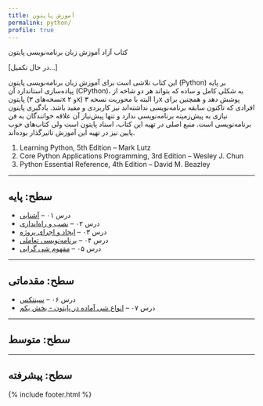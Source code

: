 ```yaml
---
title: آموزش پایتون
permalink: python/
profile: true
---
```

کتاب آزاد آموزش زبان برنامه‌نویسی پایتون

\[در حال تکمیل…\]

این کتاب تلاشی است برای آموزش زبان برنامه‌نویسی پایتون (Python) بر پایه‌ پیاده‌سازی استاندارد آن (CPython)، به شکلی کامل و ساده که بتواند هر دو شاخه از پایتون (نسخه‌های ۳x و ۲x) را البته با محوریت نسخه ۳x پوشش دهد و همچنین برای افرادی که تاکنون سابقه‌ برنامه‌نویسی نداشته‌اند نیز کاربردی و مفید باشد. یادگیری پایتون نیازی به پیش‌زمینه برنامه‌نویسی ندارد و تنها پیش‌نیاز آن علاقه خوانندگان به فن برنامه‌نویسی است. منبع اصلی در تهیه این کتاب، اسناد پایتون است ولی کتاب‌های خوب پایین نیز در تهیه‌ این آموزش تاثیرگذار بوده‌اند.


<ol style="direction:ltr">
<li>Learning Python, 5th Edition – Mark Lutz</li>
<li>Core Python Applications Programming, 3rd Edition – Wesley J. Chun</li>
<li>Python Essential Reference, 4th Edition – David M. Beazley</li>
</ol>


---
سطح: پایه
---
* درس ۰۱ – [آشنایی][1]
* درس ۰۲ – [نصب و راه‌اندازی][2]
* درس ۰۳ – [ایجاد و اجرای پروژه][3]
* درس ۰۴ – [برنامه‌نویسی تعاملی][4]
* درس ۰۵ – [مفهوم شی گرایی][5]

---
سطح: مقدماتی
---
* درس ۰۶ – [سینتکس][6]
* درس ۰۷ – [انواع شی آماده در پایتون - بخش یکم][7]

---
سطح: متوسط
---


---
سطح: پیشرفته
---

[1]: http://coderz.ir/python-tutorial-introduction/
[2]: http://coderz.ir/python-tutorial-installation/
[3]: http://coderz.ir/python-tutorial-create-project/
[4]: http://coderz.ir/python-tutorial-interactive-mode/
[5]: http://coderz.ir/python-tutorial-concept-object-oriented/
[6]: http://coderz.ir/python-tutorial-syntax/
[7]: http://coderz.ir/python-tutorial-object-types-1/

{% include footer.html %}
